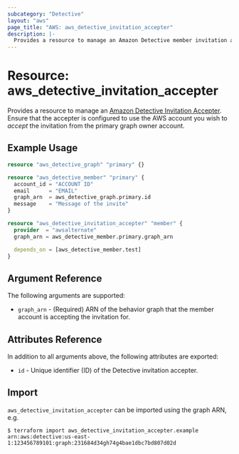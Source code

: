 ```yaml
---
subcategory: "Detective"
layout: "aws"
page_title: "AWS: aws_detective_invitation_accepter"
description: |-
  Provides a resource to manage an Amazon Detective member invitation accepter.
---
```


# Resource: aws_detective_invitation_accepter

Provides a resource to manage an [Amazon Detective Invitation Accepter](https://docs.aws.amazon.com/detective/latest/APIReference/API_AcceptInvitation.html). Ensure that the accepter is configured to use the AWS account you wish to _accept_ the invitation from the primary graph owner account.

## Example Usage

```terraform
resource "aws_detective_graph" "primary" {}

resource "aws_detective_member" "primary" {
  account_id = "ACCOUNT ID"
  email      = "EMAIL"
  graph_arn  = aws_detective_graph.primary.id
  message    = "Message of the invite"
}

resource "aws_detective_invitation_accepter" "member" {
  provider  = "awsalternate"
  graph_arn = aws_detective_member.primary.graph_arn

  depends_on = [aws_detective_member.test]
}
```

## Argument Reference

The following arguments are supported:

* `graph_arn` - (Required) ARN of the behavior graph that the member account is accepting the invitation for.

## Attributes Reference

In addition to all arguments above, the following attributes are exported:

* `id` - Unique identifier (ID) of the Detective invitation accepter.

## Import

`aws_detective_invitation_accepter` can be imported using the graph ARN, e.g.

```
$ terraform import aws_detective_invitation_accepter.example arn:aws:detective:us-east-1:123456789101:graph:231684d34gh74g4bae1dbc7bd807d02d
```
